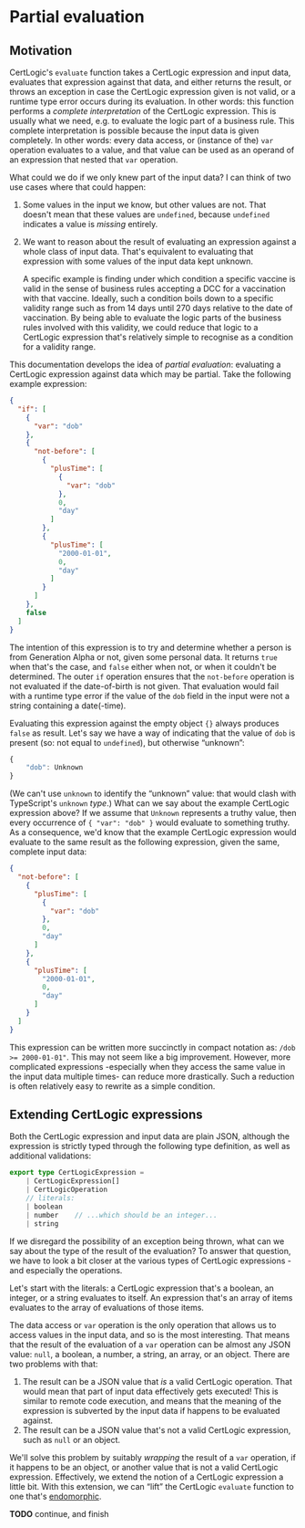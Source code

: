 # Partial evaluation


## Motivation

CertLogic's `evaluate` function takes a CertLogic expression and input data, evaluates that expression against that data, and either returns the result, or throws an exception in case the CertLogic expression given is not valid, or a runtime type error occurs during its evaluation.
In other words: this function performs a _complete interpretation_ of the CertLogic expression.
This is usually what we need, e.g. to evaluate the logic part of a business rule.
This complete interpretation is possible because the input data is given completely.
In other words: every data access, or (instance of the) `var` operation evaluates to a value, and that value can be used as an operand of an expression that nested that `var` operation.

What could we do if we only knew part of the input data?
I can think of two use cases where that could happen:

1. Some values in the input we know, but other values are not.
    That doesn't mean that these values are `undefined`, because `undefined` indicates a value is *missing* entirely.
2. We want to reason about the result of evaluating an expression against a whole class of input data.
    That's equivalent to evaluating that expression with some values of the input data kept unknown.

    A specific example is finding under which condition a specific vaccine is valid in the sense of business rules accepting a DCC for a vaccination with that vaccine.
    Ideally, such a condition boils down to a specific validity range such as from 14 days until 270 days relative to the date of vaccination.
    By being able to evaluate the logic parts of the business rules involved with this validity, we could reduce that logic to a CertLogic expression that's relatively simple to recognise as a condition for a validity range.

This documentation develops the idea of _partial evaluation_: evaluating a CertLogic expression against data which may be partial.
Take the following example expression:

```json
{
  "if": [
    {
      "var": "dob"
    },
    {
      "not-before": [
        {
          "plusTime": [
            {
              "var": "dob"
            },
            0,
            "day"
          ]
        },
        {
          "plusTime": [
            "2000-01-01",
            0,
            "day"
          ]
        }
      ]
    },
    false
  ]
}
```

The intention of this expression is to try and determine whether a person is from Generation Alpha or not, given some personal data.
It returns `true` when that's the case, and `false` either when not, or when it couldn't be determined.
The outer `if` operation ensures that the `not-before` operation is not evaluated if the date-of-birth is not given.
That evaluation would fail with a runtime type error if the value of the `dob` field in the input were not a string containing a date(-time).

Evaluating this expression against the empty object `{}` always produces `false` as result.
Let's say we have a way of indicating that the value of `dob` is present (so: not equal to `undefined`), but otherwise “unknown”:

```typescript
{
    "dob": Unknown
}
```

(We can't use `unknown` to identify the “unknown” value: that would clash with TypeScript's `unknown` _type_.) 
What can we say about the example CertLogic expression above?
If we assume that `Unknown` represents a truthy value, then every occurrence of `{ "var": "dob" }` would evaluate to something truthy.
As a consequence, we'd know that the example CertLogic expression would evaluate to the same result as the following expression, given the same, complete input data:

```json
{
  "not-before": [
    {
      "plusTime": [
        {
          "var": "dob"
        },
        0,
        "day"
      ]
    },
    {
      "plusTime": [
        "2000-01-01",
        0,
        "day"
      ]
    }
  ]
}
```

This expression can be written more succinctly in compact notation as: `/dob >= 2000-01-01"`.
This may not seem like a big improvement.
However, more complicated expressions -especially when they access the same value in the input data multiple times- can reduce more drastically.
Such a reduction is often relatively easy to rewrite as a simple condition.


## Extending CertLogic expressions

Both the CertLogic expression and input data are plain JSON, although the expression is strictly typed through the following type definition, as well as additional validations:

```typescript
export type CertLogicExpression =
    | CertLogicExpression[]
    | CertLogicOperation
    // literals:
    | boolean
    | number    // ...which should be an integer...
    | string
```

If we disregard the possibility of an exception being thrown, what can we say about the type of the result of the evaluation?
To answer that question, we have to look a bit closer at the various types of CertLogic expressions - and especially the operations.

Let's start with the literals: a CertLogic expression that's a boolean, an integer, or a string evaluates to itself.
An expression that's an array of items evaluates to the array of evaluations of those items.

The data access or `var` operation is the only operation that allows us to access values in the input data, and so is the most interesting.
That means that the result of the evaluation of a `var` operation can be almost any JSON value: `null`, a boolean, a number, a string, an array, or an object.
There are two problems with that:

1. The result can be a JSON value that _is_ a valid CertLogic operation.
    That would mean that part of input data effectively gets executed!
    This is similar to remote code execution, and means that the meaning of the expression is subverted by the input data if happens to be evaluated against.
2. The result can be a JSON value that's not a valid CertLogic expression, such as `null` or an object.

We'll solve this problem by suitably _wrapping_ the result of a `var` operation, if it happens to be an object, or another value that is not a valid CertLogic expression.
Effectively, we extend the notion of a CertLogic expression a little bit.
With this extension, we can “lift” the CertLogic `evaluate` function to one that's [endomorphic](https://en.wikipedia.org/wiki/Endomorphism).

**TODO**  continue, and finish

